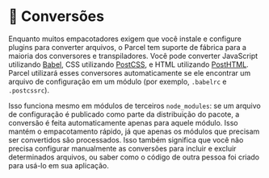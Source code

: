 # 🐠 Conversões

Enquanto muitos empacotadores exigem que você instale e configure plugins para converter arquivos, o Parcel tem suporte de fábrica para a maioria dos conversores e transpiladores. Você pode converter JavaScript utilizando [Babel](https://babeljs.io), CSS utilizando [PostCSS](http://postcss.org), e HTML utilizando [PostHTML](https://github.com/posthtml/posthtml). Parcel utilizará esses conversores automaticamente se ele encontrar um arquivo de configuração em um módulo (por exemplo, `.babelrc` e `.postcssrc`).

Isso funciona mesmo em módulos de terceiros `node_modules`: se um arquivo de configuração é publicado como parte da distribuição do pacote, a conversão é feita automaticamente apenas para aquele módulo. Isso mantém o empacotamento rápido, já que apenas os módulos que precisam ser convertidos são processados. Isso também significa que você não precisa configurar manualmente as conversões para incluir e excluir determinados arquivos, ou saber como o código de outra pessoa foi criado para usá-lo em sua aplicação.
